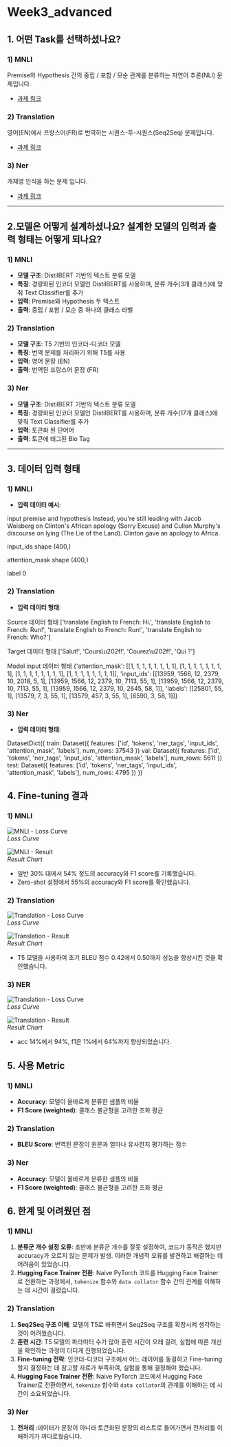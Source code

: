 # Week3_advanced

## 1. 어떤 Task를 선택하셨나요?

### 1) MNLI
Premise와 Hypothesis 간의 중립 / 포함 / 모순 관계를 분류하는 자연어 추론(NLI) 문제입니다.  
- [과제 링크](https://github.com/Habonit/sparta_coding_ai/blob/main/week3_advanced_mlni.ipynb)

### 2) Translation
영어(EN)에서 프랑스어(FR)로 번역하는 시퀀스-투-시퀀스(Seq2Seq) 문제입니다.  
- [과제 링크](https://github.com/Habonit/sparta_coding_ai/blob/main/week3_advanced_translation.ipynb)

### 3) Ner
개체명 인식을 하는 문제 입니다.
- [과제 링크]()
---

## 2.모델은 어떻게 설계하셨나요? 설계한 모델의 입력과 출력 형태는 어떻게 되나요?

### 1) MNLI
- **모델 구조**: DistilBERT 기반의 텍스트 분류 모델  
- **특징**: 경량화된 인코더 모델인 DistilBERT를 사용하며, 분류 개수(3개 클래스)에 맞춰 Text Classifier를 추가  
- **입력**: Premise와 Hypothesis 두 텍스트  
- **출력**: 중립 / 포함 / 모순 중 하나의 클래스 라벨  

### 2) Translation
- **모델 구조**: T5 기반의 인코더-디코더 모델  
- **특징**: 번역 문제를 처리하기 위해 T5를 사용  
- **입력**: 영어 문장 (EN)  
- **출력**: 번역된 프랑스어 문장 (FR)  

### 3) Ner
- **모델 구조**: DistilBERT 기반의 텍스트 분류 모델   
- **특징**: 경량화된 인코더 모델인 DistilBERT를 사용하며, 분류 개수(17개 클래스)에 맞춰 Text Classifier를 추가 
- **입력**: 토큰화 된 단어어 
- **출력**: 토큰에 태그된 Bio Tag

---

## 3. 데이터 입력 형태

### 1) MNLI
- **입력 데이터 예시**:

input premise and hypothesis
Instead, you're still leading with Jacob Weisberg on Clinton's African apology (Sorry Excuse) and Cullen Murphy's discourse on lying (The Lie of the Land).
Clinton gave an apology to Africa.

input_ids shape
(400,)

attention_mask shape
(400,)

label
0

### 2) Translation
- **입력 데이터 형태**:

Source 데이터 형태
['translate English to French: Hi.',
'translate English to French: Run!',
'translate English to French: Run!',
'translate English to French: Who?']

Target 데이터 형태
['Salut!', 'Cours\u202f!', 'Courez\u202f!', 'Qui ?']

Model input 데이터 형태
{'attention_mask': [[1, 1, 1, 1, 1, 1, 1, 1],
                    [1, 1, 1, 1, 1, 1, 1, 1],
                    [1, 1, 1, 1, 1, 1, 1, 1],
                    [1, 1, 1, 1, 1, 1, 1, 1]],
'input_ids': [[13959, 1566, 12, 2379, 10, 2018, 5, 1],
            [13959, 1566, 12, 2379, 10, 7113, 55, 1],
            [13959, 1566, 12, 2379, 10, 7113, 55, 1],
            [13959, 1566, 12, 2379, 10, 2645, 58, 1]],
'labels': [[25801, 55, 1],
            [13579, 7, 3, 55, 1],
            [13579, 457, 3, 55, 1],
            [6590, 3, 58, 1]]}

### 3) Ner
- **입력 데이터 형태**:

DatasetDict({
    train: Dataset({
        features: ['id', 'tokens', 'ner_tags', 'input_ids', 'attention_mask', 'labels'],
        num_rows: 37543
    })
    val: Dataset({
        features: ['id', 'tokens', 'ner_tags', 'input_ids', 'attention_mask', 'labels'],
        num_rows: 5611
    })
    test: Dataset({
        features: ['id', 'tokens', 'ner_tags', 'input_ids', 'attention_mask', 'labels'],
        num_rows: 4795
    })
})

## 4. Fine-tuning 결과

### 1) MNLI
![MNLI - Loss Curve](https://github.com/user-attachments/assets/cc1a0c93-3a4c-46ce-a1bc-49f5d5e8bb54)  
*Loss Curve*  

![MNLI - Result](https://github.com/user-attachments/assets/6b2f869e-19f4-4638-aa27-29c07f22d387)  
*Result Chart*  

- 일반 30% 대에서 54% 정도의 accuracy와 F1 score를 기록했습니다.  
- Zero-shot 설정에서 55%의 accuracy와 F1 score를 확인했습니다.  

### 2) Translation
![Translation - Loss Curve](https://github.com/user-attachments/assets/32c8f8dc-e4a3-4628-b136-2cda1f31e8ea)  
*Loss Curve*  

![Translation - Result](https://github.com/user-attachments/assets/0cd54766-14b6-4c86-9cd8-d2d7ccc117da)  
*Result Chart*  

- T5 모델을 사용하여 초기 BLEU 점수 0.42에서 0.50까지 성능을 향상시킨 것을 확인했습니다.

### 3) NER
![Translation - Loss Curve]()  
*Loss Curve*  

![Translation - Result]()  
*Result Chart*  

- acc 14%에서 94%, f1은 1%에서 64%까지 향상되었습니다.


## 5. 사용 Metric

### 1) MNLI
- **Accuracy**: 모델이 올바르게 분류한 샘플의 비율  
- **F1 Score (weighted)**: 클래스 불균형을 고려한 조화 평균  

### 2) Translation
- **BLEU Score**: 번역된 문장이 원문과 얼마나 유사한지 평가하는 점수 

### 3) Ner
- **Accuracy**: 모델이 올바르게 분류한 샘플의 비율  
- **F1 Score (weighted)**: 클래스 불균형을 고려한 조화 평균  

## 6. 한계 및 어려웠던 점

### 1) MNLI
1. **분류군 개수 설정 오류**: 초반에 분류군 개수를 잘못 설정하여, 코드가 동작은 했지만 accuracy가 오르지 않는 문제가 발생. 이러한 개념적 오류를 발견하고 해결하는 데 어려움이 있었습니다.
2. **Hugging Face Trainer 전환**: Naive PyTorch 코드를 Hugging Face Trainer로 전환하는 과정에서, `tokenize` 함수와 `data collator` 함수 간의 관계를 이해하는 데 시간이 걸렸습니다.

### 2) Translation
1. **Seq2Seq 구조 이해**: 모델이 T5로 바뀌면서 Seq2Seq 구조를 확장시켜 생각하는 것이 어려웠습니다.
2. **훈련 시간**: T5 모델의 파라미터 수가 많아 훈련 시간이 오래 걸려, 실험에 따른 개선을 확인하는 과정이 더디게 진행되었습니다.
3. **Fine-tuning 전략**: 인코더-디코더 구조에서 어느 레이어를 동결하고 Fine-tuning할지 결정하는 데 참고할 자료가 부족하여, 실험을 통해 결정해야 했습니다.
4. **Hugging Face Trainer 전환**: Naive PyTorch 코드에서 Hugging Face Trainer로 전환하면서, `tokenize` 함수와 `data collator`의 관계를 이해하는 데 시간이 소요되었습니다.

### 3) Ner
1. **전처리** :데이터가 문장이 아니라 토큰화된 문장의 리스트로 들어가면서 전처리를 이해하기가 까다로웠습니다.